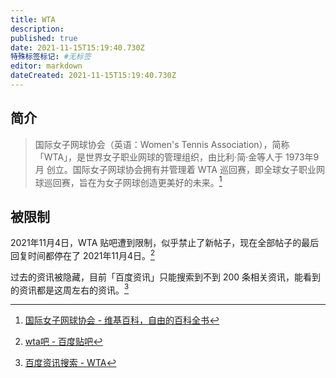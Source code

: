 ```yaml
---
title: WTA
description: 
published: true
date: 2021-11-15T15:19:40.730Z
特殊标签标记: #无标签
editor: markdown
dateCreated: 2021-11-15T15:19:40.730Z
---
```


## 简介

> 国际女子网球协会（英语：Women's Tennis Association），简称「WTA」，是世界女子职业网球的管理组织，由比利·简·金等人于 1973年9月 创立。国际女子网球协会拥有并管理着 WTA 巡回赛，即全球女子职业网球巡回赛，旨在为女子网球创造更美好的未来。[^WTA_wiki]

[^WTA_wiki]: [国际女子网球协会 - 维基百科，自由的百科全书](https://zh.wikipedia.org/zh-hans/国际女子网球协会)

## 被限制

2021年11月4日，WTA 贴吧遭到限制，似乎禁止了新帖子，现在全部帖子的最后回复时间都停在了 2021年11月4日。[^WTA_tieba]

[^WTA_tieba]: [wta吧 - 百度贴吧](https://web.archive.org/web/20211115071538/https://tieba.baidu.com/f?kw=wta)

过去的资讯被隐藏，目前「百度资讯」只能搜索到不到 200 条相关资讯，能看到的资讯都是这周左右的资讯。[^WTA_zx]

[^WTA_zx]: [百度资讯搜索 - WTA](https://web.archive.org/web/20211115071821/https://www.baidu.com/s?rtt=1&word=WTA)

<!--
[CGTN on Twitter: "Chinese tennis star Peng Shuai has sent an email to Steve Simon, the WTA Chairman & CEO, CGTN has learned. The email reads:… https://t.co/N1jGHx0MSc"](https://web.archive.org/web/20211117190708/https://twitter.com/CGTNOfficial/status/1461025491842916358)
-->
